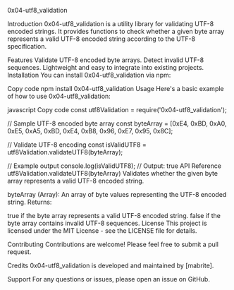 0x04-utf8_validation

Introduction
0x04-utf8_validation is a utility library for validating UTF-8 encoded strings. It provides functions to check whether a given byte array represents a valid UTF-8 encoded string according to the UTF-8 specification.

Features
Validate UTF-8 encoded byte arrays.
Detect invalid UTF-8 sequences.
Lightweight and easy to integrate into existing projects.
Installation
You can install 0x04-utf8_validation via npm:

Copy code
npm install 0x04-utf8_validation
Usage
Here's a basic example of how to use 0x04-utf8_validation:

javascript
Copy code
const utf8Validation = require('0x04-utf8_validation');

// Sample UTF-8 encoded byte array
const byteArray = [0xE4, 0xBD, 0xA0, 0xE5, 0xA5, 0xBD, 0xE4, 0xB8, 0x96, 0xE7, 0x95, 0x8C];

// Validate UTF-8 encoding
const isValidUTF8 = utf8Validation.validateUTF8(byteArray);

// Example output
console.log(isValidUTF8); // Output: true
API Reference
utf8Validation.validateUTF8(byteArray)
Validates whether the given byte array represents a valid UTF-8 encoded string.

byteArray (Array): An array of byte values representing the UTF-8 encoded string.
Returns:

true if the byte array represents a valid UTF-8 encoded string.
false if the byte array contains invalid UTF-8 sequences.
License
This project is licensed under the MIT License - see the LICENSE file for details.

Contributing
Contributions are welcome! Please feel free to submit a pull request.

Credits
0x04-utf8_validation is developed and maintained by [mabrite].

Support
For any questions or issues, please open an issue on GitHub.
